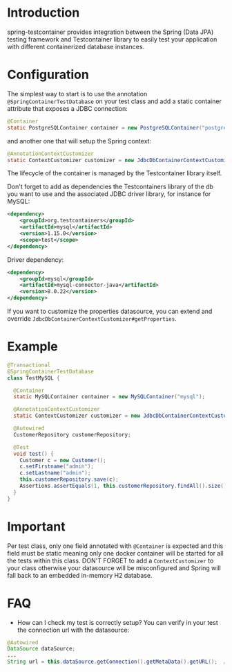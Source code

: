 # Introduction
spring-testcontainer provides integration between the Spring (Data JPA) testing framework and Testcontainer library to 
easily test your application with different containerized database instances. 

# Configuration
The simplest way to start is to use the annotation `@SpringContainerTestDatabase` on your test class and add a static 
container attribute that exposes a JDBC connection:
```java
@Container
static PostgreSQLContainer container = new PostgreSQLContainer("postgres");
```
and another one that will setup the Spring context:
```java
@AnnotationContextCustomizer
static ContextCustomizer customizer = new JdbcDbContainerContextCustomizer(container);
```
The lifecycle of the container is managed by the Testcontainer library itself. 

Don't forget to add as dependencies the Testcontainers library of the db you want to use and the associated JDBC driver library, 
for instance for MySQL:
```xml
<dependency>
    <groupId>org.testcontainers</groupId>
    <artifactId>mysql</artifactId>
    <version>1.15.0</version>
    <scope>test</scope>
</dependency>
```
Driver dependency:
```xml
<dependency>
    <groupId>mysql</groupId>
    <artifactId>mysql-connector-java</artifactId>
    <version>8.0.22</version>
</dependency>
```
If you want to customize the properties datasource, you can extend and override `JdbcDbContainerContextCustomizer#getProperties`.

# Example

```java
@Transactional
@SpringContainerTestDatabase
class TestMySQL {

  @Container
  static MySQLContainer container = new MySQLContainer("mysql");

  @AnnotationContextCustomizer
  static ContextCustomizer customizer = new JdbcDbContainerContextCustomizer(container);

  @Autowired
  CustomerRepository customerRepository;

  @Test
  void test() {
    Customer c = new Customer();
    c.setFirstname("admin");
    c.setLastname("admin");
    this.customerRepository.save(c);
    Assertions.assertEquals(1, this.customerRepository.findAll().size()); // Whatever...
  }
}
```
# Important
Per test class, only one field annotated with `@Container` is expected and this field must be static meaning only one docker 
container will be started for all the tests within this class. 
DON'T FORGET to add a `ContextCustomizer` to your class otherwise your datasource will be misconfigured and Spring will fall
back to an embedded in-memory H2 database.

# FAQ
- How can I check my test is correctly setup?
You can verify in your test the connection url with the datasource:
```java
@Autowired
DataSource dataSource;
...
String url = this.dataSource.getConnection().getMetaData().getURL();  // Value is jdbc:mysql://localhost:33349/test for a mysql db.
```
